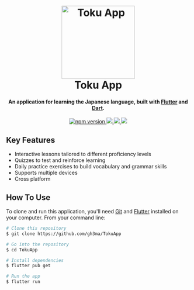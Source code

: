 <h1 align="center">
  <br>
  <a href="https://github.com/gh3ma/TokuApp"><img src="https://path-to-your-app-logo.png" alt="Toku App" width="200"></a>
  <br>
  Toku App
  <br>
</h1>

<h4 align="center">An application for learning the Japanese language, built with <a href="https://flutter.dev" target="_blank">Flutter</a> and <a href="https://dart.dev" target="_blank">Dart</a>.</h4>

<p align="center">
  <a href="https://badge.fury.io/for/js/TokuApp">
    <img src="https://badge.fury.io/js/TokuApp.svg" alt="npm version">
  </a>
  <a href="https://gitter.im/gh3ma/TokuApp">
    <img src="https://badges.gitter.im/gh3ma/TokuApp.svg">
  </a>
  <a href="https://saythanks.io/to/your-email@example.com">
      <img src="https://img.shields.io/badge/SayThanks.io-%E2%98%BC-1EAEDB.svg">
  </a>
  <a href="https://www.paypal.me/YourPaypal">
    <img src="https://img.shields.io/badge/$-donate-ff69b4.svg?maxAge=2592000&amp;style=flat">
  </a>
</p>

## Key Features

* Interactive lessons tailored to different proficiency levels
* Quizzes to test and reinforce learning
* Daily practice exercises to build vocabulary and grammar skills
* Supports multiple devices
* Cross platform

## How To Use

To clone and run this application, you'll need [Git](https://git-scm.com) and [Flutter](https://flutter.dev) installed on your computer. From your command line:

```bash
# Clone this repository
$ git clone https://github.com/gh3ma/TokuApp

# Go into the repository
$ cd TokuApp

# Install dependencies
$ flutter pub get

# Run the app
$ flutter run
